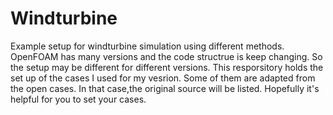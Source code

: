 # Windturbine
Example setup for windturbine simulation using different methods.
OpenFOAM has many versions and the code structrue is keep changing. So the setup may be different for different versions.
This resporsitory holds the set up of the cases I used for my vesrion. Some of them are adapted from the open cases.
In that case,the original source will be listed. Hopefully it's helpful for you to set your cases.
